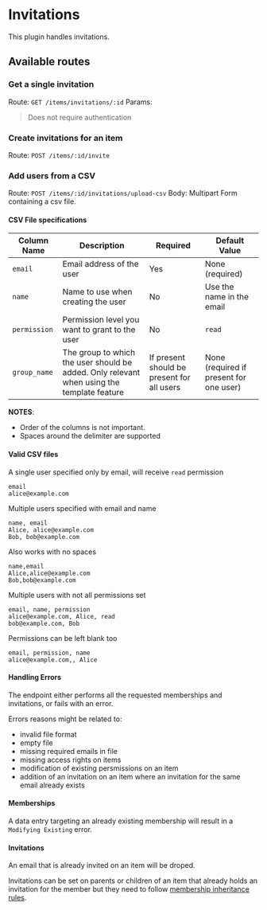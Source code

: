 # Invitations

This plugin handles invitations.

## Available routes

### Get a single invitation

Route: `GET /items/invitations/:id` 
Params: 
> Does not require authentication

### Create invitations for an item

Route: `POST /items/:id/invite`

### Add users from a CSV

Route: `POST /items/:id/invitations/upload-csv`
Body: Multipart Form containing a csv file.

#### CSV File specifications

| Column Name | Description | Required | Default Value |
|---|---|---|---|
| `email` | Email address of the user | Yes | None (required) |
| `name` | Name to use when creating the user | No | Use the name in the email |
| `permission` | Permission level you want to grant to the user | No | `read` |
| `group_name` | The group to which the user should be added. Only relevant when using the template feature | If present should be present for all users | None (required if present for one user) | 

**NOTES**: 
- Order of the columns is not important.
- Spaces around the delimiter are supported

#### Valid CSV files

A single user specified only by email, will receive `read` permission
```csv
email
alice@example.com
```

Multiple users specified with email and name
```csv
name, email
Alice, alice@example.com
Bob, bob@example.com
```

Also works with no spaces
```csv
name,email
Alice,alice@example.com
Bob,bob@example.com
```

Multiple users with not all permissions set
```csv
email, name, permission
alice@example.com, Alice, read
bob@example.com, Bob
```

Permissions can be left blank too
```csv
email, permission, name
alice@example.com,, Alice
```

#### Handling Errors

The endpoint either performs all the requested memberships and invitations, or fails with an error.

Errors reasons might be related to:
- invalid file format
- empty file
- missing required emails in file
- missing access rights on items
- modification of existing persmissions on an item
- addition of an invitation on an item where an invitation for the same email already exists

#### Memberships

A data entry targeting an already existing membership will result in a `Modifying Existing` error.

#### Invitations

An email that is already invited on an item will be droped. 

Invitations can be set on parents or children of an item that already holds an invitation for the member but they need to follow [membership inheritance rules](../../../itemMembership/specifications.md#inheritance-rules).
